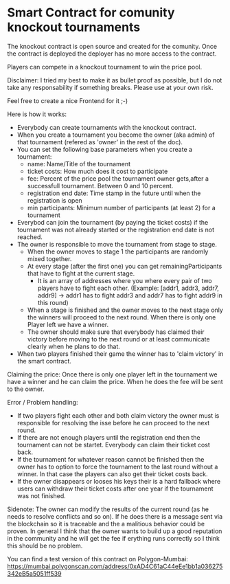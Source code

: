 # Smart Contract for comunity knockout tournaments

The knockout contract is open source and created for the comunity. Once the contract is deployed the deployer has no more access to the contract. 

Players can compete in a knockout tournament to win the price pool. 

Disclaimer: I tried my best to make it as bullet proof as possible, but I do not take any responsability if something breaks. Please use at your own risk. 

Feel free to create a nice Frontend for it ;-)

Here is how it works:
- Everybody can create tournaments with the knockout contract. 
- When you create a tournament you become the owner (aka admin) of that tournament (refered as 'owner' in the rest of the doc). 
- You can set the following base parameters when you create a tournament:
  - name: Name/Title of the tournament
  - ticket costs: How much does it cost to participate 
  - fee: Percent of the price pool the tournament owner gets,after a successfull tournament. Between 0 and 10 percent. 
  - registration end date: Time stamp in the future until when the registration is open
  - min participants: Minimum number of participants (at least 2) for a tournament
- Everybod can join the tournament (by paying the ticket costs) if the tournament was not already started or the registration end date is not reached.
- The owner is responsible to move the tournament from stage to stage.
  - When the owner moves to stage 1 the participants are randomly mixed together. 
  - At every stage (after the first one) you can get remainingParticipants that have to fight at the current stage.
    - It is an array of addresses where you where every pair of two players have to fight each other. (Example: [addr1, addr3, addr7, addr9] -> addr1 has to fight addr3 and addr7 has to fight addr9 in this round)
  - When a stage is finished and the owner moves to the next stage only the winners will proceed to the next round. When there is only one Player left we have a winner. 
  - The owner should make sure that everybody has claimed their victory before moving to the next round or at least communicate clearly when he plans to do that. 
- When two players finished their game the winner has to 'claim victory' in the smart contract. 

Claiming the price:
Once there is only one player left in the tournament we have a winner and he can claim the price. When he does the fee will be sent to the owner. 

Error / Problem handling:
- If two players fight each other and both claim victory the owner must is responsible for resolving the isse before he can proceed to the next round. 
- If there are not enough players until the registration end then the tournament can not be startet. Everybody can claim their ticket cost back. 
- If the tournament for whatever reason cannot be finished then the owner has to option to force the tournament to the last round without a winner. In that case the players can also get their ticket costs back. 
- If the owner disappears or looses his keys their is a hard fallback where users can withdraw their ticket costs after one year if the tournament was not finished.

Sidenote: The owner can modify the results of the current round (as he needs to resolve conflicts and so on). If he does there is a message sent via the blockchain so it is traceable and the a malitious behavior could be proven. In general I think that the owner wants to build up a good reputation in the community and he will get the fee if erything runs correctly so I think this should be no problem. 


You can find a test version of this contract on Polygon-Mumbai: https://mumbai.polygonscan.com/address/0xAD4C61aC44eEe1bb1a036275342eB5a5051ff539
